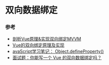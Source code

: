 # 双向数据绑定

### 参考

* [剖析Vue原理&实现双向绑定MVVM](https://segmentfault.com/a/1190000006599500)
* [Vue的双向绑定原理及实现](https://www.w3cplus.com/vue/vue-two-way-binding.html)
* [avaScript学习笔记： Object.defineProperty()](https://www.w3cplus.com/javascript/object-defineproperty.html)
* [面试题：你能写一个 Vue 的双向数据绑定吗？](https://mp.weixin.qq.com/s/CYAo5R_3sOpL2qhHBh8KPQ)